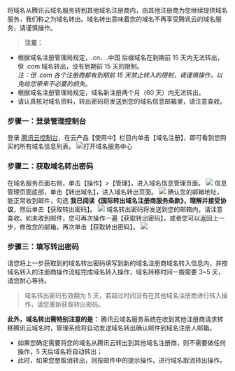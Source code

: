 将域名从腾讯云域名服务转到其他域名注册商内，由其他注册商为您继续提供域名服务，我们称之为域名转出。域名转出意味着您的域名不再享受腾讯云的域名服务，请谨慎操作。
>**注意：**
- 根据域名注册管理局规定，.cn、.中国 后缀域名在到期前 15 天内无法转出，但 .com 域名转出，没有到期前 15 天的限制。  
*注：但 .com 各个注册商都有到期前 15 天禁止转入的限制，请谨慎操作，以免给您带来不必要的损失。*
- 根据域名注册管理局规定，域名新注册两个月（60 天）内无法转出。 
- 请认真核对域名资料，转出密码将发送到您的域名信息邮箱里，请注意查收。

### 步骤一：登录管理控制台
登录 [腾讯云控制台](https://console.cloud.tencent.com/)，在云产品【使用中】栏目内单击【域名注册】，即可看到您购买的所有域名信息列表。
![打开域名服务中心](https://main.qcloudimg.com/raw/874acea6398562bd7c5cab9d847c2192.png)
### 步骤二：获取域名转出密码
在域名服务页面右侧，单击【操作】>【管理】，进入域名信息管理页面。
![](//mc.qcloudimg.com/static/img/d7d485d04f780bacb592826f0148a540/image.png)
信息管理页面底部，单击【转出域名】，进入域名转出页面。
![](//mc.qcloudimg.com/static/img/a99460dbf349c245af844a53b819cd8b/image.png)
确认您的邮箱地址，能正常收到邮件，勾选 **我已阅读《国际转出域名注册商服务条款》，理解并接受协议**，然后单击【获取转出密码】。
![](//mc.qcloudimg.com/static/img/0a5fa8d9aa2bbb478e3c27e2759df718/image.png)
域名转出密码将发送到您的邮箱内，请注意查收。如未收到邮件，您可再次操作一遍【获取转出密码】，或者您可以返回上一步，修改您的邮箱，再次单击【获取转出密码】。
![](//mc.qcloudimg.com/static/img/ef862cb132435348d3ab2de3bcc54a58/image.png)
### 步骤三：填写转出密码
请您将上一步获取到的域名转出密码填写到新的域名注册商域名转入信息内，并按域名转入的注册商操作流程完成域名转入操作，域名转移时间一搬需要 3~5 天，请您耐心等待。

> 域名转出密码有效期为 5 天，若超过时间没有在其他域名注册商进行转入操作，请您重新获取转出密码。

**此外，域名转出需特别注意的是：**
腾讯云域名服务系统在收到其他注册商请求转移腾讯云域名时，管理系统将自动发送域名转出确认邮件到域名注册人邮箱。
- 如果您确定需要将您的域名从腾讯云转出到其他域名注册商，则不需要做任何操作，5 天后域名将自动转出；
- 此时，如果您想取消转出，则按邮件中的提示操作，进行域名取消转出操作。
